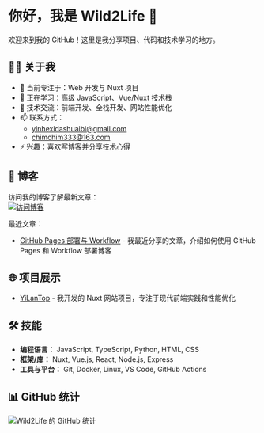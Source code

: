 # 你好，我是 Wild2Life 👋

欢迎来到我的 GitHub！这里是我分享项目、代码和技术学习的地方。

## 🧑‍💻 关于我
- 🔭 当前专注于：Web 开发与 Nuxt 项目  
- 🌱 正在学习：高级 JavaScript、Vue/Nuxt 技术栈  
- 💬 技术交流：前端开发、全栈开发、网站性能优化  
- 📫 联系方式：  
  - yinhexidashuaibi@gmail.com  
  - chimchim333@163.com  
- ⚡ 兴趣：喜欢写博客并分享技术心得

## 📝 博客
访问我的博客了解最新文章：  
[![访问博客](https://img.shields.io/badge/Blog-Wild2Life-blue?style=flat&logo=ghost&logoColor=white)](https://wild2life.github.io/blog/)

最近文章：
- [GitHub Pages 部署与 Workflow](https://github.com/wild2life/daily-notes/issues/23) - 我最近分享的文章，介绍如何使用 GitHub Pages 和 Workflow 部署博客

## 🌐 项目展示
- [YiLanTop](https://www.yilantop.com/) - 我开发的 Nuxt 网站项目，专注于现代前端实践和性能优化

## 🛠️ 技能
- **编程语言：** JavaScript, TypeScript, Python, HTML, CSS  
- **框架/库：** Nuxt, Vue.js, React, Node.js, Express  
- **工具与平台：** Git, Docker, Linux, VS Code, GitHub Actions  

## 📊 GitHub 统计
![Wild2Life 的 GitHub 统计](https://github-readme-stats.vercel.app/api?username=wild2life&show_icons=true&theme=radical)
